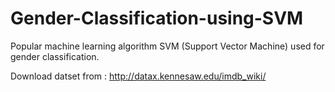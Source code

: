 # Gender-Classification-using-SVM
Popular machine learning algorithm SVM (Support Vector Machine) used for gender classification.

Download datset from : http://datax.kennesaw.edu/imdb_wiki/


